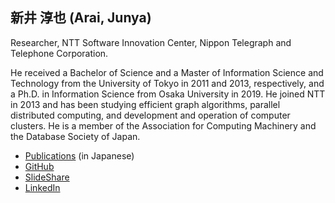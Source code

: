 ## 新井 淳也 (Arai, Junya)

Researcher, NTT Software Innovation Center, Nippon Telegraph and Telephone Corporation.

He received a Bachelor of Science and a Master of Information Science and Technology from the University of Tokyo in 2011 and 2013, respectively, and a Ph.D. in Information Science from Osaka University in 2019. He joined NTT in 2013 and has been studying efficient graph algorithms, parallel distributed computing, and development and operation of computer clusters. He is a member of the Association for Computing Machinery and the Database Society of Japan.

- [Publications](pubs.pdf) (in Japanese)
- [GitHub](https://github.com/araij)
- [SlideShare](https://www.slideshare.net/ssusere4a540/)
- [LinkedIn](https://www.linkedin.com/in/araij/)

